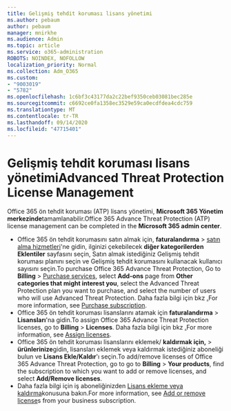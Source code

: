 ```yaml
---
title: Gelişmiş tehdit koruması lisans yönetimi
ms.author: pebaum
author: pebaum
manager: mnirkhe
ms.audience: Admin
ms.topic: article
ms.service: o365-administration
ROBOTS: NOINDEX, NOFOLLOW
localization_priority: Normal
ms.collection: Adm_O365
ms.custom:
- "9003019"
- "5782"
ms.openlocfilehash: 1c6bf3c43177da2c22bef9350ceb03081bec285e
ms.sourcegitcommit: c6692ce0fa1358ec3529e59ca0ecdfdea4cdc759
ms.translationtype: MT
ms.contentlocale: tr-TR
ms.lasthandoff: 09/14/2020
ms.locfileid: "47715401"
---
```

# <a name="advanced-threat-protection-license-management"></a><span data-ttu-id="25f7c-102">Gelişmiş tehdit koruması lisans yönetimi</span><span class="sxs-lookup"><span data-stu-id="25f7c-102">Advanced Threat Protection License Management</span></span>

<span data-ttu-id="25f7c-103">Office 365 ön tehdit koruması (ATP) lisans yönetimi,  **Microsoft 365 Yönetim merkezinde**tamamlanabilir.</span><span class="sxs-lookup"><span data-stu-id="25f7c-103">Office 365 Advance Threat Protection (ATP) license management can be completed in the  **Microsoft 365 admin center**.</span></span>

- <span data-ttu-id="25f7c-104">Office 365 ön tehdit korumasını satın almak için, **faturalandırma**  >  [satın alma hizmetleri](https://go.microsoft.com/fwlink/p/?linkid=868433)'ne gidin, ilginizi çekebilecek **diğer kategorilerden** **Eklentiler** sayfasını seçin, Satın almak istediğiniz Gelişmiş tehdit koruması planını seçin ve Gelişmiş tehdit korumasını kullanacak kullanıcı sayısını seçin.</span><span class="sxs-lookup"><span data-stu-id="25f7c-104">To purchase Office 365 Advance Threat Protection, Go to  **Billing** > [Purchase services](https://go.microsoft.com/fwlink/p/?linkid=868433), select **Add-ons** page from  **Other categories that might interest you**, select the Advanced Threat Protection plan you want to purchase, and select the number of users who will use Advanced Threat Protection.</span></span> <span data-ttu-id="25f7c-105">Daha fazla bilgi için bkz [.](https://docs.microsoft.com/microsoft-365/commerce/subscriptions/upgrade-to-different-plan)</span><span class="sxs-lookup"><span data-stu-id="25f7c-105">For more information, see [Purchase subscription](https://docs.microsoft.com/microsoft-365/commerce/subscriptions/upgrade-to-different-plan).</span></span>
- <span data-ttu-id="25f7c-106">Office 365 ön tehdit koruması lisanslarını atamak için **faturalandırma**  >  **Lisansları**'na gidin.</span><span class="sxs-lookup"><span data-stu-id="25f7c-106">To assign Office 365 Advance Threat Protection licenses, go to **Billing** > **Licenses**.</span></span> <span data-ttu-id="25f7c-107">Daha fazla bilgi için bkz [.](https://docs.microsoft.com/microsoft-365/admin/manage/assign-licenses-to-users)</span><span class="sxs-lookup"><span data-stu-id="25f7c-107">For more information, see  [Assign licenses](https://docs.microsoft.com/microsoft-365/admin/manage/assign-licenses-to-users).</span></span>  
- <span data-ttu-id="25f7c-108">Office 365 ön tehdit koruması lisanslarını eklemek/ **kaldırmak için,**  >  **ürünlerinize**gidin, lisansları eklemek veya kaldırmak istediğiniz aboneliği bulun ve **Lisans Ekle/Kaldır**'ı seçin.</span><span class="sxs-lookup"><span data-stu-id="25f7c-108">To add/remove licenses of Office 365 Advance Threat Protection, go to go to **Billing** > **Your products**, find the subscription to which you want to add or remove licenses, and select **Add/Remove licenses**.</span></span>  
- <span data-ttu-id="25f7c-109">Daha fazla bilgi için iş aboneliğinizden [Lisans ekleme veya kaldırma](https://docs.microsoft.com/microsoft-365/commerce/licenses/buy-licenses?view=o365-worldwide#add-or-remove-licenses-for-your-business-subscription)konusuna bakın.</span><span class="sxs-lookup"><span data-stu-id="25f7c-109">For more information, see [Add or remove license](https://docs.microsoft.com/microsoft-365/commerce/licenses/buy-licenses?view=o365-worldwide#add-or-remove-licenses-for-your-business-subscription)s from your business subscription.</span></span>

